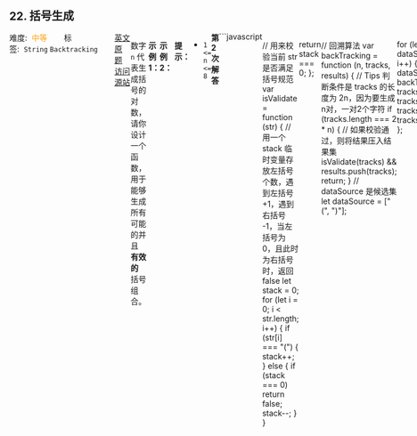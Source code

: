<div style="font-size: 20px; margin-bottom: 15px; font-weight: bold;">22. 括号生成</div>
<div style="display: flex; font-size: 14px; justify-content: space-between;"><div><span style="margin-right: 30px;">难度:&nbsp;&nbsp;<label style="color: rgb(255, 161, 25);">中等</label></span><span style="margin-right: 30px;">标签:&nbsp;&nbsp;<code>String</code>&nbsp;<code>Backtracking</code></span></div><div><span style="margin-right: 15px;"><a href="https://leetcode.com/problems/generate-parentheses/">英文原题</a></span><span><a href="https://leetcode-cn.com/problems/generate-parentheses/">访问源站</a></span></div>
<hr style="height: 1px; margin: 1em 0px;" />
<p>数字 <code>n</code> 代表生成括号的对数，请你设计一个函数，用于能够生成所有可能的并且 <strong>有效的 </strong>括号组合。</p>

<p> </p>

<p><strong>示例 1：</strong></p>

<pre>
<strong>输入：</strong>n = 3
<strong>输出：</strong>["((()))","(()())","(())()","()(())","()()()"]
</pre>

<p><strong>示例 2：</strong></p>

<pre>
<strong>输入：</strong>n = 1
<strong>输出：</strong>["()"]
</pre>

<p> </p>

<p><strong>提示：</strong></p>

<ul>
	<li><code>1 <= n <= 8</code></li>
</ul>

<hr style="height: 1px; margin: 1em 0px;" />
<strong>第2次解答</strong>
```javascript

// 用来校验当前 str 是否满足括号规范
var isValidate = function (str) {
  // 用一个 stack 临时变量存放左括号个数，遇到左括号 +1，遇到右括号 -1，当左括号为 0，且此时为右括号时，返回 false
  let stack = 0;
  for (let i = 0; i < str.length; i++) {
    if (str[i] === "(") {
      stack++;
    } else {
      if (stack === 0) return false;
      stack--;
    }
  }

  return stack === 0;
};

// 回溯算法
var backTracking = function (n, tracks, results) {
  // Tips 判断条件是 tracks 的长度为 2n，因为要生成 n对，一对2个字符
  if (tracks.length === 2 * n) {
    // 如果校验通过，则将结果压入结果集
    isValidate(tracks) && results.push(tracks);
    return;
  }
  // dataSource 是候选集
  let dataSource = ["(", ")"];
  
  for (let i = 0; i < dataSource.length; i++) {
    tracks += dataSource[i];
    backTracking(n, tracks, results);
    tracks = tracks.slice(0, tracks.length - 1);
  }
};

/**
 * @param {number} n
 * @return {string[]}
 */
var generateParenthesis = function (n) {
  let results = [];
  backTracking(n, "", results);
  return results;
};
```
<hr style="height: 1px; margin: 1em 0px;" />
<strong>第1次解答</strong>
```javascript
/**
 * @param {number} n
 * @return {string[]}
 */
// 这里是括号的合法性校验，在最终 push 到 result 之前阶段完成校验逻辑
var isValidate = function (tracks) {
  // 设定一个临时变量，用于存放 ( 的个数
  let stack = 0;
  // 依次遍历字符串，遇到 ( 则计数器 +1， 遇到 ) 则计数器 -1
  for (let i = 0; i < tracks.length; i++) {
    // 遇到 (, 计数器 +1
    if (tracks[i] === "(") {
      stack++;
    } else {
      // 判断当前计数器是否为空了，如果为空了，则表示 ) 没法与 ( 配对，因此报错
      if (stack === 0) return false;
      // 如果非空，则计数器 -1
      stack--;
    }
  }
  // 最终需要计数器为空才能完美匹配
  return stack === 0;
};

// 回溯算法
var backTracking = function (n, tracks, results) {
  // 如果本次回溯的字符串值长度已经是 2n 了，则表示已经回溯结束了
  if (tracks.length === 2 * n) {
    // 校验通过则放入结果集中 result
    isValidate(tracks) && results.push(tracks);
    return;
  }
  // 这是全量的数据集
  var sourceList = ["(", ")"];
  // 遍历全部数据集元素，依次进行回溯
  for (let choice in sourceList) {
    // 选中一个元素，将其追加到路径的最后一位，然后再进行回溯
    tracks += sourceList[choice];
    // 再次对子元素进行回溯
    backTracking(n, tracks, results);
    // 回溯结束后需要回退到上一步
    tracks = tracks.slice(0, tracks.length - 1);
  }
};

var generateParenthesis = function (n) {
  // 这道题可以转换思路：求 2n 个位置，每个位置可以放置字符 （ 或者 ） ， 组成的所有括号组合中，有多少个是合法的。
  // 定义结果集
  let results = [];
  // 这次回溯变量使用字符串保存，节省空间
  let tracks = "";
  // 调用回溯
  backTracking(n, tracks, results);
  // 返回结果集
  return results;
};
```